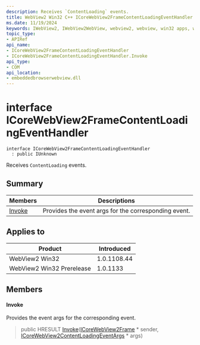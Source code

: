 ```yaml
---
description: Receives `ContentLoading` events.
title: WebView2 Win32 C++ ICoreWebView2FrameContentLoadingEventHandler
ms.date: 11/19/2024
keywords: IWebView2, IWebView2WebView, webview2, webview, win32 apps, win32, edge, ICoreWebView2, ICoreWebView2Controller, browser control, edge html, ICoreWebView2FrameContentLoadingEventHandler
topic_type: 
- APIRef
api_name:
- ICoreWebView2FrameContentLoadingEventHandler
- ICoreWebView2FrameContentLoadingEventHandler.Invoke
api_type:
- COM
api_location:
- embeddedbrowserwebview.dll
---
```


# interface ICoreWebView2FrameContentLoadingEventHandler

```
interface ICoreWebView2FrameContentLoadingEventHandler
  : public IUnknown
```

Receives `ContentLoading` events.

## Summary

 Members                        | Descriptions
--------------------------------|---------------------------------------------
[Invoke](#invoke) | Provides the event args for the corresponding event.

## Applies to

Product                         | Introduced
--------------------------------|---------------------------------------------
WebView2 Win32            |    1.0.1108.44
WebView2 Win32 Prerelease |    1.0.1133

## Members

#### Invoke

Provides the event args for the corresponding event.

> public HRESULT [Invoke](#invoke)([ICoreWebView2Frame](icorewebview2frame.md#icorewebview2frame) * sender, [ICoreWebView2ContentLoadingEventArgs](icorewebview2contentloadingeventargs.md#icorewebview2contentloadingeventargs) * args)

